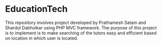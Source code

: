 # EducationTech
This repository involves project developed by Prathamesh Satam and Shardul Dabholkar using PHP MVC framework. The purpose of this project is to implement is to make searching of the tutors easy and efficient based on location in which user is located.
